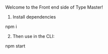 Welcome to the Front end side of Type Master!

1. Install dependencies

npm i 

2. Then use in the CLI:

npm start
